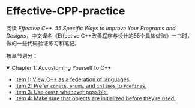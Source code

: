 # Effective-CPP-practice
阅读 *Effective C++: 55 Specific Ways to Improve Your Programs and Designs*，中文译名《Effective C++改善程序与设计的55个具体做法》一书时，做的一些代码验证练习和笔记。

按章节划分：
<details open>
  <summary>Chapter 1: Accustoming Yourself to C++</summary>

  - [Item 1: View C++ as a federation of languages.](Item%201)
  - [Item 2: Prefer `const`s, `enum`s, and `inline`s to `#define`s.](Item%202)
  - [Item 3: Use `const` whenever possible.](Item%203)
  - [Item 4: Make sure that objects are initialized before they’re used.](Item%204)
</details>